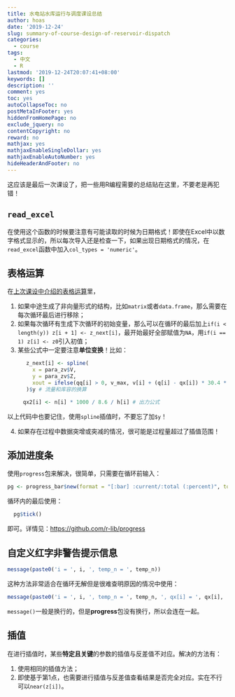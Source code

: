```yaml
---
title: 水电站水库运行与调度课设总结
author: hoas
date: '2019-12-24'
slug: summary-of-course-design-of-reservoir-dispatch
categories:
  - course
tags:
  - 中文
  - R
lastmod: '2019-12-24T20:07:41+08:00'
keywords: []
description: ''
comment: yes
toc: yes
autoCollapseToc: no
postMetaInFooter: yes
hiddenFromHomePage: no
exclude_jquery: no
contentCopyright: no
reward: no
mathjax: yes
mathjaxEnableSingleDollar: yes
mathjaxEnableAutoNumber: yes
hideHeaderAndFooter: no
---
```


这应该是最后一次课设了，把一些用R编程需要的总结贴在这里，不要老是再犯错！

<!--more-->

## `read_excel`

在使用这个函数的时候要注意有可能读取的时候为日期格式！即使在Excel中以数字格式显示的，所以每次导入还是检查一下，如果出现日期格式的情况，在`read_excel`函数中加入`col_types = 'numeric'`。

## 表格运算

在[上次课设中介绍的表格运算](https://hoas.xyz/post/summary-of-course-design/)里，

1. 如果中途生成了非向量形式的结构，比如`matrix`或者`data.frame`，那么需要在每次循环最后进行移除；
2. 如果每次循环有生成下次循环的初始变量，那么可以在循环的最后加上`if(i < length(y)) z[i + 1] <- z_next[i]`，最开始最好全部赋值为`NA`，用`if(i == 1) z[i] <- z0`引入初值；
3. 某些公式中一定要注意**单位变换**！比如：

```r
      z_next[i] <- spline(
        x = para_zv$V,
        y = para_zv$Z,
        xout = ifelse(qq[i] > 0, v_max, v[i] + (q[i] - qx[i]) * 30.4 * 24 * 60 * 60 / 100000000)
      )$y # 流量和库容的换算

	 qx2[i] <- n[i] * 1000 / 8.6 / h[i] # 出力公式
```

以上代码中也要记住，使用`spline`插值时，不要忘了加`$y`！

4. 如果存在过程中数据突增或突减的情况，很可能是过程量超过了插值范围！

## 添加进度条

使用`progress`包来解决，很简单，只需要在循环前输入：

```r
pg <- progress_bar$new(format = "[:bar] :current/:total (:percent)", total = length(y))
```

循环内的最后使用：

```r
  pg$tick()
```

即可。详情见：https://github.com/r-lib/progress

## 自定义红字非警告提示信息

```r
message(paste0('i = ', i, ', temp_n = ', temp_n))
```

这种方法非常适合在循环无解但是很难查明原因的情况中使用：

```r
message(paste0('i = ', i, ', temp_n = ', temp_n, ', qx[i] = ', qx[i], ', qx2[i] = ', qx2[i]))
```

`message()`一般是换行的，但是**progress**包没有换行，所以会连在一起。

## 插值

在进行插值时，某些**特定且关键**的参数的插值与反差值不对应。解决的方法有：

1. 使用相同的插值方法；
2. 即使基于第1点，也需要进行插值与反差值查看结果是否完全对应。实在不行可以`near(z[i])`。